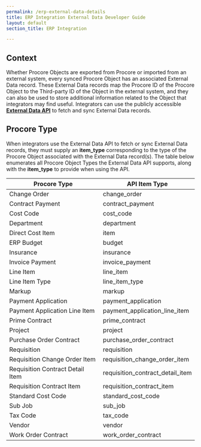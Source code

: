 ```yaml
---
permalink: /erp-external-data-details
title: ERP Integration External Data Developer Guide
layout: default
section_title: ERP Integration

---
```


## Context

Whether Procore Objects are exported from Procore or imported from an external system, every synced Procore Object has an associated External Data record.
These External Data records map the Procore ID of the Procore Object to the Third-party ID of the Object in the external system, and they can also be used to store additional information related to the Object that integrators may find useful.
Integrators can use the publicly accessible [**External Data API**](https://developers.procore.com/reference/rest/v1/erp-external-data?version=1.0) to fetch and sync External Data records.

## Procore Type

When integrators use the External Data API to fetch or sync External Data records, they must supply an **item_type** corresponding to the type of the Procore Object associated with the External Data record(s).
The table below enumerates all Procore Object Types the External Data API supports, along with the **item_type** to provide when using the API.

| Procore Type | API Item Type |
| ------------ | ------------- |
| Change Order | change_order |
| Contract Payment | contract_payment |
| Cost Code | cost_code |
| Department | department |
| Direct Cost Item | item |
| ERP Budget | budget |
| Insurance | insurance |
| Invoice Payment | invoice_payment |
| Line Item | line_item |
| Line Item Type | line_item_type |
| Markup | markup |
| Payment Application | payment_application |
 | Payment Application Line Item | payment_application_line_item |
| Prime Contract | prime_contract |
| Project | project |
| Purchase Order Contract | purchase_order_contract |
| Requisition | requisition |
| Requisition Change Order Item | requisition_change_order_item |
| Requisition Contract Detail Item | requisition_contract_detail_item |
| Requisition Contract Item | requisition_contract_item |
| Standard Cost Code | standard_cost_code |
| Sub Job | sub_job |
| Tax Code | tax_code |
| Vendor | vendor |
| Work Order Contract | work_order_contract |
